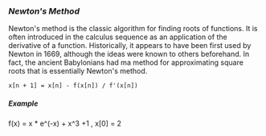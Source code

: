 ### *Newton's Method*
Newton's method is the classic algorithm for finding roots of functions. It is often introduced in the calculus sequence as an application of the derivative of a function. Historically, it appears to have been first used by Newton in 1669, although the ideas were known to others beforehand. In fact, the ancient Babylonians had ma method for approximating square roots that is essentially Newton's method.
```
x[n + 1] = x[n] - f(x[n]) / f'(x[n])
```

##### Example
f(x) = x * e^(-x) + x^3 +1 , x[0] = 2
